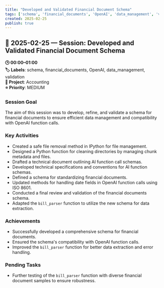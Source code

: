 ```yaml
---
title: "Developed and Validated Financial Document Schema"
tags: ['schema', 'financial_documents', 'OpenAI', 'data_management', 'validation']
created: 2025-02-25
publish: true
---
```


## 📅 2025-02-25 — Session: Developed and Validated Financial Document Schema

**🕒 00:00–01:00**  
**🏷️ Labels**: schema, financial_documents, OpenAI, data_management, validation  
**📂 Project**: Accounting  
**⭐ Priority**: MEDIUM  


### Session Goal
The aim of this session was to develop, refine, and validate a schema for financial documents to ensure efficient data management and compatibility with OpenAI function calls.

### Key Activities
- Created a safe file removal method in IPython for file management.
- Designed a Python function for cleaning directories by managing chunk metadata and files.
- Drafted a technical document outlining AI function call schemas.
- Developed technical specifications and conventions for AI function schemas.
- Defined a schema for standardizing financial documents.
- Updated methods for handling date fields in OpenAI function calls using ISO 8601.
- Conducted a final review and validation of the financial documents schema.
- Adapted the `bill_parser` function to utilize the new schema for data extraction.

### Achievements
- Successfully developed a comprehensive schema for financial documents.
- Ensured the schema's compatibility with OpenAI function calls.
- Improved the `bill_parser` function for better data extraction and error handling.

### Pending Tasks
- Further testing of the `bill_parser` function with diverse financial document samples to ensure robustness.
